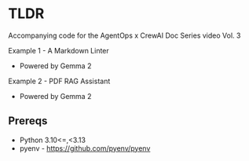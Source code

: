 # TLDR

Accompanying code for the AgentOps x CrewAI Doc Series video Vol. 3

Example 1 - A Markdown Linter
  - Powered by Gemma 2

Example 2 - PDF RAG Assistant
  - Powered by Gemma 2

## Prereqs

- Python 3.10<=,<3.13
- pyenv - https://github.com/pyenv/pyenv
